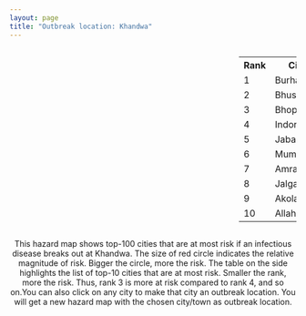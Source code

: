 ```yaml
---
layout: page
title: "Outbreak location: Khandwa"
---
```

<div style="width: 100%; overflow: auto;">
<div style="width: 75%; float: left;">
<div id="mapid">
<script src="https://buda-magenta.github.io/hazard_map/load_map.js"></script>

<script>
var marker_outbreak = L.marker([21.977864, 76.568828],{"autoPan": true}).addTo(map); marker_outbreak.bindTooltip("Khandwa").openTooltip();

var circle_1 = L.circle([26.269722, 82.994425], {"pane": "markerPane", "color": "red", "fill": true, "fillOpacity": 0.2, "fillRule": "evenodd", "lineCap": "round", "lineJoin": "round", "opacity": 1.0, "radius": 56822, "stroke": true, "weight": 3}).addTo(map);
circle_1.bindTooltip("Burhanpur<br>rank: 1<br>hazard index: 0.056823")
circle_1.bindPopup('<a href="https://buda-magenta.github.io/hazard_map/Burhanpur">Burhanpur</a>')

var circle_2 = L.circle([20.993276, 75.839983], {"pane": "markerPane", "color": "red", "fill": true, "fillOpacity": 0.2, "fillRule": "evenodd", "lineCap": "round", "lineJoin": "round", "opacity": 1.0, "radius": 55515, "stroke": true, "weight": 3}).addTo(map);
circle_2.bindTooltip("Bhusawal<br>rank: 2<br>hazard index: 0.055515")
circle_2.bindPopup('<a href="https://buda-magenta.github.io/hazard_map/Bhusawal">Bhusawal</a>')

var circle_3 = L.circle([23.258486, 77.401989], {"pane": "markerPane", "color": "red", "fill": true, "fillOpacity": 0.2, "fillRule": "evenodd", "lineCap": "round", "lineJoin": "round", "opacity": 1.0, "radius": 36515, "stroke": true, "weight": 3}).addTo(map);
circle_3.bindTooltip("Bhopal<br>rank: 3<br>hazard index: 0.036516")
circle_3.bindPopup('<a href="https://buda-magenta.github.io/hazard_map/Bhopal">Bhopal</a>')

var circle_4 = L.circle([22.720362, 75.868200], {"pane": "markerPane", "color": "red", "fill": true, "fillOpacity": 0.2, "fillRule": "evenodd", "lineCap": "round", "lineJoin": "round", "opacity": 1.0, "radius": 36137, "stroke": true, "weight": 3}).addTo(map);
circle_4.bindTooltip("Indore<br>rank: 4<br>hazard index: 0.036137")
circle_4.bindPopup('<a href="https://buda-magenta.github.io/hazard_map/Indore">Indore</a>')

var circle_5 = L.circle([23.160894, 79.949770], {"pane": "markerPane", "color": "red", "fill": true, "fillOpacity": 0.2, "fillRule": "evenodd", "lineCap": "round", "lineJoin": "round", "opacity": 1.0, "radius": 27993, "stroke": true, "weight": 3}).addTo(map);
circle_5.bindTooltip("Jabalpur<br>rank: 5<br>hazard index: 0.027994")
circle_5.bindPopup('<a href="https://buda-magenta.github.io/hazard_map/Jabalpur">Jabalpur</a>')

var circle_6 = L.circle([19.075990, 72.877393], {"pane": "markerPane", "color": "red", "fill": true, "fillOpacity": 0.2, "fillRule": "evenodd", "lineCap": "round", "lineJoin": "round", "opacity": 1.0, "radius": 13430, "stroke": true, "weight": 3}).addTo(map);
circle_6.bindTooltip("Mumbai<br>rank: 6<br>hazard index: 0.013430")
circle_6.bindPopup('<a href="https://buda-magenta.github.io/hazard_map/Mumbai">Mumbai</a>')

var circle_7 = L.circle([21.154541, 77.644296], {"pane": "markerPane", "color": "red", "fill": true, "fillOpacity": 0.2, "fillRule": "evenodd", "lineCap": "round", "lineJoin": "round", "opacity": 1.0, "radius": 11921, "stroke": true, "weight": 3}).addTo(map);
circle_7.bindTooltip("Amravati<br>rank: 7<br>hazard index: 0.011921")
circle_7.bindPopup('<a href="https://buda-magenta.github.io/hazard_map/Amravati">Amravati</a>')

var circle_8 = L.circle([20.843512, 75.525927], {"pane": "markerPane", "color": "red", "fill": true, "fillOpacity": 0.2, "fillRule": "evenodd", "lineCap": "round", "lineJoin": "round", "opacity": 1.0, "radius": 11362, "stroke": true, "weight": 3}).addTo(map);
circle_8.bindTooltip("Jalgaon<br>rank: 8<br>hazard index: 0.011363")
circle_8.bindPopup('<a href="https://buda-magenta.github.io/hazard_map/Jalgaon">Jalgaon</a>')

var circle_9 = L.circle([20.761862, 77.192172], {"pane": "markerPane", "color": "red", "fill": true, "fillOpacity": 0.2, "fillRule": "evenodd", "lineCap": "round", "lineJoin": "round", "opacity": 1.0, "radius": 10576, "stroke": true, "weight": 3}).addTo(map);
circle_9.bindTooltip("Akola<br>rank: 9<br>hazard index: 0.010577")
circle_9.bindPopup('<a href="https://buda-magenta.github.io/hazard_map/Akola">Akola</a>')

var circle_10 = L.circle([25.438130, 81.833800], {"pane": "markerPane", "color": "red", "fill": true, "fillOpacity": 0.2, "fillRule": "evenodd", "lineCap": "round", "lineJoin": "round", "opacity": 1.0, "radius": 10263, "stroke": true, "weight": 3}).addTo(map);
circle_10.bindTooltip("Allahabad<br>rank: 10<br>hazard index: 0.010263")
circle_10.bindPopup('<a href="https://buda-magenta.github.io/hazard_map/Allahabad">Allahabad</a>')

var circle_11 = L.circle([23.174597, 75.785142], {"pane": "markerPane", "color": "red", "fill": true, "fillOpacity": 0.2, "fillRule": "evenodd", "lineCap": "round", "lineJoin": "round", "opacity": 1.0, "radius": 9542, "stroke": true, "weight": 3}).addTo(map);
circle_11.bindTooltip("Ujjain<br>rank: 11<br>hazard index: 0.009543")
circle_11.bindPopup('<a href="https://buda-magenta.github.io/hazard_map/Ujjain">Ujjain</a>')

var circle_12 = L.circle([18.521428, 73.854454], {"pane": "markerPane", "color": "red", "fill": true, "fillOpacity": 0.2, "fillRule": "evenodd", "lineCap": "round", "lineJoin": "round", "opacity": 1.0, "radius": 9116, "stroke": true, "weight": 3}).addTo(map);
circle_12.bindTooltip("Pune<br>rank: 12<br>hazard index: 0.009117")
circle_12.bindPopup('<a href="https://buda-magenta.github.io/hazard_map/Pune">Pune</a>')

var circle_13 = L.circle([20.259399, 76.976203], {"pane": "markerPane", "color": "red", "fill": true, "fillOpacity": 0.2, "fillRule": "evenodd", "lineCap": "round", "lineJoin": "round", "opacity": 1.0, "radius": 8681, "stroke": true, "weight": 3}).addTo(map);
circle_13.bindTooltip("Malegaon<br>rank: 13<br>hazard index: 0.008681")
circle_13.bindPopup('<a href="https://buda-magenta.github.io/hazard_map/Malegaon">Malegaon</a>')

var circle_14 = L.circle([25.335649, 83.007629], {"pane": "markerPane", "color": "red", "fill": true, "fillOpacity": 0.2, "fillRule": "evenodd", "lineCap": "round", "lineJoin": "round", "opacity": 1.0, "radius": 6654, "stroke": true, "weight": 3}).addTo(map);
circle_14.bindTooltip("Varanasi<br>rank: 14<br>hazard index: 0.006655")
circle_14.bindPopup('<a href="https://buda-magenta.github.io/hazard_map/Varanasi">Varanasi</a>')

var circle_15 = L.circle([23.000000, 76.166667], {"pane": "markerPane", "color": "red", "fill": true, "fillOpacity": 0.2, "fillRule": "evenodd", "lineCap": "round", "lineJoin": "round", "opacity": 1.0, "radius": 5334, "stroke": true, "weight": 3}).addTo(map);
circle_15.bindTooltip("Dewas<br>rank: 15<br>hazard index: 0.005335")
circle_15.bindPopup('<a href="https://buda-magenta.github.io/hazard_map/Dewas">Dewas</a>')

var circle_16 = L.circle([21.170200, 72.831100], {"pane": "markerPane", "color": "red", "fill": true, "fillOpacity": 0.2, "fillRule": "evenodd", "lineCap": "round", "lineJoin": "round", "opacity": 1.0, "radius": 4745, "stroke": true, "weight": 3}).addTo(map);
circle_16.bindTooltip("Surat<br>rank: 16<br>hazard index: 0.004745")
circle_16.bindPopup('<a href="https://buda-magenta.github.io/hazard_map/Surat">Surat</a>')

var circle_17 = L.circle([19.169335, 77.311013], {"pane": "markerPane", "color": "red", "fill": true, "fillOpacity": 0.2, "fillRule": "evenodd", "lineCap": "round", "lineJoin": "round", "opacity": 1.0, "radius": 4649, "stroke": true, "weight": 3}).addTo(map);
circle_17.bindTooltip("Nanded Waghala<br>rank: 17<br>hazard index: 0.004649")
circle_17.bindPopup('<a href="https://buda-magenta.github.io/hazard_map/Nanded_Waghala">Nanded Waghala</a>')

var circle_18 = L.circle([22.600150, 77.926645], {"pane": "markerPane", "color": "red", "fill": true, "fillOpacity": 0.2, "fillRule": "evenodd", "lineCap": "round", "lineJoin": "round", "opacity": 1.0, "radius": 4554, "stroke": true, "weight": 3}).addTo(map);
circle_18.bindTooltip("Hoshangabad<br>rank: 18<br>hazard index: 0.004555")
circle_18.bindPopup('<a href="https://buda-magenta.github.io/hazard_map/Hoshangabad">Hoshangabad</a>')

var circle_19 = L.circle([25.531031, 78.652689], {"pane": "markerPane", "color": "red", "fill": true, "fillOpacity": 0.2, "fillRule": "evenodd", "lineCap": "round", "lineJoin": "round", "opacity": 1.0, "radius": 4077, "stroke": true, "weight": 3}).addTo(map);
circle_19.bindTooltip("Jhansi<br>rank: 19<br>hazard index: 0.004077")
circle_19.bindPopup('<a href="https://buda-magenta.github.io/hazard_map/Jhansi">Jhansi</a>')

var circle_20 = L.circle([21.818774, 75.606458], {"pane": "markerPane", "color": "red", "fill": true, "fillOpacity": 0.2, "fillRule": "evenodd", "lineCap": "round", "lineJoin": "round", "opacity": 1.0, "radius": 3636, "stroke": true, "weight": 3}).addTo(map);
circle_20.bindTooltip("Khargone<br>rank: 20<br>hazard index: 0.003636")
circle_20.bindPopup('<a href="https://buda-magenta.github.io/hazard_map/Khargone">Khargone</a>')

var circle_21 = L.circle([24.500000, 81.000000], {"pane": "markerPane", "color": "red", "fill": true, "fillOpacity": 0.2, "fillRule": "evenodd", "lineCap": "round", "lineJoin": "round", "opacity": 1.0, "radius": 2898, "stroke": true, "weight": 3}).addTo(map);
circle_21.bindTooltip("Satna<br>rank: 21<br>hazard index: 0.002898")
circle_21.bindPopup('<a href="https://buda-magenta.github.io/hazard_map/Satna">Satna</a>')

var circle_22 = L.circle([23.115688, 77.066239], {"pane": "markerPane", "color": "red", "fill": true, "fillOpacity": 0.2, "fillRule": "evenodd", "lineCap": "round", "lineJoin": "round", "opacity": 1.0, "radius": 2656, "stroke": true, "weight": 3}).addTo(map);
circle_22.bindTooltip("Sehore<br>rank: 22<br>hazard index: 0.002657")
circle_22.bindPopup('<a href="https://buda-magenta.github.io/hazard_map/Sehore">Sehore</a>')

var circle_23 = L.circle([20.011247, 73.790236], {"pane": "markerPane", "color": "red", "fill": true, "fillOpacity": 0.2, "fillRule": "evenodd", "lineCap": "round", "lineJoin": "round", "opacity": 1.0, "radius": 2334, "stroke": true, "weight": 3}).addTo(map);
circle_23.bindTooltip("Nashik<br>rank: 23<br>hazard index: 0.002335")
circle_23.bindPopup('<a href="https://buda-magenta.github.io/hazard_map/Nashik">Nashik</a>')

var circle_24 = L.circle([21.879616, 77.875681], {"pane": "markerPane", "color": "red", "fill": true, "fillOpacity": 0.2, "fillRule": "evenodd", "lineCap": "round", "lineJoin": "round", "opacity": 1.0, "radius": 2322, "stroke": true, "weight": 3}).addTo(map);
circle_24.bindTooltip("Betul<br>rank: 24<br>hazard index: 0.002323")
circle_24.bindPopup('<a href="https://buda-magenta.github.io/hazard_map/Betul">Betul</a>')

var circle_25 = L.circle([25.609324, 85.123525], {"pane": "markerPane", "color": "red", "fill": true, "fillOpacity": 0.2, "fillRule": "evenodd", "lineCap": "round", "lineJoin": "round", "opacity": 1.0, "radius": 2091, "stroke": true, "weight": 3}).addTo(map);
circle_25.bindTooltip("Patna<br>rank: 25<br>hazard index: 0.002092")
circle_25.bindPopup('<a href="https://buda-magenta.github.io/hazard_map/Patna">Patna</a>')

var circle_26 = L.circle([21.149813, 79.082056], {"pane": "markerPane", "color": "red", "fill": true, "fillOpacity": 0.2, "fillRule": "evenodd", "lineCap": "round", "lineJoin": "round", "opacity": 1.0, "radius": 1891, "stroke": true, "weight": 3}).addTo(map);
circle_26.bindTooltip("Nagpur<br>rank: 26<br>hazard index: 0.001891")
circle_26.bindPopup('<a href="https://buda-magenta.github.io/hazard_map/Nagpur">Nagpur</a>')

var circle_27 = L.circle([28.651718, 77.221939], {"pane": "markerPane", "color": "red", "fill": true, "fillOpacity": 0.2, "fillRule": "evenodd", "lineCap": "round", "lineJoin": "round", "opacity": 1.0, "radius": 1739, "stroke": true, "weight": 3}).addTo(map);
circle_27.bindTooltip("Delhi<br>rank: 27<br>hazard index: 0.001739")
circle_27.bindPopup('<a href="https://buda-magenta.github.io/hazard_map/Delhi">Delhi</a>')

var circle_28 = L.circle([19.194329, 72.970178], {"pane": "markerPane", "color": "red", "fill": true, "fillOpacity": 0.2, "fillRule": "evenodd", "lineCap": "round", "lineJoin": "round", "opacity": 1.0, "radius": 1707, "stroke": true, "weight": 3}).addTo(map);
circle_28.bindTooltip("Thane<br>rank: 28<br>hazard index: 0.001708")
circle_28.bindPopup('<a href="https://buda-magenta.github.io/hazard_map/Thane">Thane</a>')

var circle_29 = L.circle([26.460914, 80.321759], {"pane": "markerPane", "color": "red", "fill": true, "fillOpacity": 0.2, "fillRule": "evenodd", "lineCap": "round", "lineJoin": "round", "opacity": 1.0, "radius": 1296, "stroke": true, "weight": 3}).addTo(map);
circle_29.bindTooltip("Kanpur<br>rank: 29<br>hazard index: 0.001297")
circle_29.bindPopup('<a href="https://buda-magenta.github.io/hazard_map/Kanpur">Kanpur</a>')

var circle_30 = L.circle([26.838100, 80.934600], {"pane": "markerPane", "color": "red", "fill": true, "fillOpacity": 0.2, "fillRule": "evenodd", "lineCap": "round", "lineJoin": "round", "opacity": 1.0, "radius": 1288, "stroke": true, "weight": 3}).addTo(map);
circle_30.bindTooltip("Lucknow<br>rank: 30<br>hazard index: 0.001288")
circle_30.bindPopup('<a href="https://buda-magenta.github.io/hazard_map/Lucknow">Lucknow</a>')

var circle_31 = L.circle([23.916667, 78.000000], {"pane": "markerPane", "color": "red", "fill": true, "fillOpacity": 0.2, "fillRule": "evenodd", "lineCap": "round", "lineJoin": "round", "opacity": 1.0, "radius": 1279, "stroke": true, "weight": 3}).addTo(map);
circle_31.bindTooltip("Vidisha<br>rank: 31<br>hazard index: 0.001279")
circle_31.bindPopup('<a href="https://buda-magenta.github.io/hazard_map/Vidisha">Vidisha</a>')

var circle_32 = L.circle([23.480592, 74.917790], {"pane": "markerPane", "color": "red", "fill": true, "fillOpacity": 0.2, "fillRule": "evenodd", "lineCap": "round", "lineJoin": "round", "opacity": 1.0, "radius": 1272, "stroke": true, "weight": 3}).addTo(map);
circle_32.bindTooltip("Ratlam<br>rank: 32<br>hazard index: 0.001272")
circle_32.bindPopup('<a href="https://buda-magenta.github.io/hazard_map/Ratlam">Ratlam</a>')

var circle_33 = L.circle([19.250000, 74.750000], {"pane": "markerPane", "color": "red", "fill": true, "fillOpacity": 0.2, "fillRule": "evenodd", "lineCap": "round", "lineJoin": "round", "opacity": 1.0, "radius": 1069, "stroke": true, "weight": 3}).addTo(map);
circle_33.bindTooltip("Ahmadnagar<br>rank: 33<br>hazard index: 0.001070")
circle_33.bindPopup('<a href="https://buda-magenta.github.io/hazard_map/Ahmadnagar">Ahmadnagar</a>')

var circle_34 = L.circle([26.671329, 83.364583], {"pane": "markerPane", "color": "red", "fill": true, "fillOpacity": 0.2, "fillRule": "evenodd", "lineCap": "round", "lineJoin": "round", "opacity": 1.0, "radius": 990, "stroke": true, "weight": 3}).addTo(map);
circle_34.bindTooltip("Gorakhpur<br>rank: 34<br>hazard index: 0.000991")
circle_34.bindPopup('<a href="https://buda-magenta.github.io/hazard_map/Gorakhpur">Gorakhpur</a>')

var circle_35 = L.circle([24.935635, 82.647701], {"pane": "markerPane", "color": "red", "fill": true, "fillOpacity": 0.2, "fillRule": "evenodd", "lineCap": "round", "lineJoin": "round", "opacity": 1.0, "radius": 925, "stroke": true, "weight": 3}).addTo(map);
circle_35.bindTooltip("Mirzapur<br>rank: 35<br>hazard index: 0.000925")
circle_35.bindPopup('<a href="https://buda-magenta.github.io/hazard_map/Mirzapur">Mirzapur</a>')

var circle_36 = L.circle([21.365999, 74.284004], {"pane": "markerPane", "color": "red", "fill": true, "fillOpacity": 0.2, "fillRule": "evenodd", "lineCap": "round", "lineJoin": "round", "opacity": 1.0, "radius": 844, "stroke": true, "weight": 3}).addTo(map);
circle_36.bindTooltip("Nandurbar<br>rank: 36<br>hazard index: 0.000845")
circle_36.bindPopup('<a href="https://buda-magenta.github.io/hazard_map/Nandurbar">Nandurbar</a>')

var circle_37 = L.circle([27.209822, 79.048137], {"pane": "markerPane", "color": "red", "fill": true, "fillOpacity": 0.2, "fillRule": "evenodd", "lineCap": "round", "lineJoin": "round", "opacity": 1.0, "radius": 818, "stroke": true, "weight": 3}).addTo(map);
circle_37.bindTooltip("Mainpuri<br>rank: 37<br>hazard index: 0.000819")
circle_37.bindPopup('<a href="https://buda-magenta.github.io/hazard_map/Mainpuri">Mainpuri</a>')

var circle_38 = L.circle([26.203725, 78.157363], {"pane": "markerPane", "color": "red", "fill": true, "fillOpacity": 0.2, "fillRule": "evenodd", "lineCap": "round", "lineJoin": "round", "opacity": 1.0, "radius": 798, "stroke": true, "weight": 3}).addTo(map);
circle_38.bindTooltip("Gwalior<br>rank: 38<br>hazard index: 0.000798")
circle_38.bindPopup('<a href="https://buda-magenta.github.io/hazard_map/Gwalior">Gwalior</a>')

var circle_39 = L.circle([12.979120, 77.591300], {"pane": "markerPane", "color": "red", "fill": true, "fillOpacity": 0.2, "fillRule": "evenodd", "lineCap": "round", "lineJoin": "round", "opacity": 1.0, "radius": 773, "stroke": true, "weight": 3}).addTo(map);
circle_39.bindTooltip("Bangalore<br>rank: 39<br>hazard index: 0.000773")
circle_39.bindPopup('<a href="https://buda-magenta.github.io/hazard_map/Bangalore">Bangalore</a>')

var circle_40 = L.circle([23.587548, 75.675679], {"pane": "markerPane", "color": "red", "fill": true, "fillOpacity": 0.2, "fillRule": "evenodd", "lineCap": "round", "lineJoin": "round", "opacity": 1.0, "radius": 771, "stroke": true, "weight": 3}).addTo(map);
circle_40.bindTooltip("Nagda<br>rank: 40<br>hazard index: 0.000771")
circle_40.bindPopup('<a href="https://buda-magenta.github.io/hazard_map/Nagda">Nagda</a>')

var circle_41 = L.circle([21.145629, 80.268387], {"pane": "markerPane", "color": "red", "fill": true, "fillOpacity": 0.2, "fillRule": "evenodd", "lineCap": "round", "lineJoin": "round", "opacity": 1.0, "radius": 704, "stroke": true, "weight": 3}).addTo(map);
circle_41.bindTooltip("Gondiya<br>rank: 41<br>hazard index: 0.000705")
circle_41.bindPopup('<a href="https://buda-magenta.github.io/hazard_map/Gondiya">Gondiya</a>')

var circle_42 = L.circle([19.290314, 76.602903], {"pane": "markerPane", "color": "red", "fill": true, "fillOpacity": 0.2, "fillRule": "evenodd", "lineCap": "round", "lineJoin": "round", "opacity": 1.0, "radius": 649, "stroke": true, "weight": 3}).addTo(map);
circle_42.bindTooltip("Parbhani<br>rank: 42<br>hazard index: 0.000650")
circle_42.bindPopup('<a href="https://buda-magenta.github.io/hazard_map/Parbhani">Parbhani</a>')

var circle_43 = L.circle([26.148658, 85.340013], {"pane": "markerPane", "color": "red", "fill": true, "fillOpacity": 0.2, "fillRule": "evenodd", "lineCap": "round", "lineJoin": "round", "opacity": 1.0, "radius": 623, "stroke": true, "weight": 3}).addTo(map);
circle_43.bindTooltip("Muzaffarpur<br>rank: 43<br>hazard index: 0.000623")
circle_43.bindPopup('<a href="https://buda-magenta.github.io/hazard_map/Muzaffarpur">Muzaffarpur</a>')

var circle_44 = L.circle([20.030976, 79.358139], {"pane": "markerPane", "color": "red", "fill": true, "fillOpacity": 0.2, "fillRule": "evenodd", "lineCap": "round", "lineJoin": "round", "opacity": 1.0, "radius": 616, "stroke": true, "weight": 3}).addTo(map);
circle_44.bindTooltip("Chandrapur<br>rank: 44<br>hazard index: 0.000617")
circle_44.bindPopup('<a href="https://buda-magenta.github.io/hazard_map/Chandrapur">Chandrapur</a>')

var circle_45 = L.circle([19.918233, 75.868625], {"pane": "markerPane", "color": "red", "fill": true, "fillOpacity": 0.2, "fillRule": "evenodd", "lineCap": "round", "lineJoin": "round", "opacity": 1.0, "radius": 603, "stroke": true, "weight": 3}).addTo(map);
circle_45.bindTooltip("Jalna<br>rank: 45<br>hazard index: 0.000603")
circle_45.bindPopup('<a href="https://buda-magenta.github.io/hazard_map/Jalna">Jalna</a>')

var circle_46 = L.circle([24.197443, 82.666145], {"pane": "markerPane", "color": "red", "fill": true, "fillOpacity": 0.2, "fillRule": "evenodd", "lineCap": "round", "lineJoin": "round", "opacity": 1.0, "radius": 534, "stroke": true, "weight": 3}).addTo(map);
circle_46.bindTooltip("Singrauli<br>rank: 46<br>hazard index: 0.000535")
circle_46.bindPopup('<a href="https://buda-magenta.github.io/hazard_map/Singrauli">Singrauli</a>')

var circle_47 = L.circle([25.623457, 84.596839], {"pane": "markerPane", "color": "red", "fill": true, "fillOpacity": 0.2, "fillRule": "evenodd", "lineCap": "round", "lineJoin": "round", "opacity": 1.0, "radius": 518, "stroke": true, "weight": 3}).addTo(map);
circle_47.bindTooltip("Arrah<br>rank: 47<br>hazard index: 0.000519")
circle_47.bindPopup('<a href="https://buda-magenta.github.io/hazard_map/Arrah">Arrah</a>')

var circle_48 = L.circle([19.877263, 75.339024], {"pane": "markerPane", "color": "red", "fill": true, "fillOpacity": 0.2, "fillRule": "evenodd", "lineCap": "round", "lineJoin": "round", "opacity": 1.0, "radius": 480, "stroke": true, "weight": 3}).addTo(map);
circle_48.bindTooltip("Aurangabad<br>rank: 48<br>hazard index: 0.000481")
circle_48.bindPopup('<a href="https://buda-magenta.github.io/hazard_map/Aurangabad">Aurangabad</a>')

var circle_49 = L.circle([17.849907, 75.276320], {"pane": "markerPane", "color": "red", "fill": true, "fillOpacity": 0.2, "fillRule": "evenodd", "lineCap": "round", "lineJoin": "round", "opacity": 1.0, "radius": 476, "stroke": true, "weight": 3}).addTo(map);
circle_49.bindTooltip("Solapur<br>rank: 49<br>hazard index: 0.000476")
circle_49.bindPopup('<a href="https://buda-magenta.github.io/hazard_map/Solapur">Solapur</a>')

var circle_50 = L.circle([25.623400, 85.041700], {"pane": "markerPane", "color": "red", "fill": true, "fillOpacity": 0.2, "fillRule": "evenodd", "lineCap": "round", "lineJoin": "round", "opacity": 1.0, "radius": 468, "stroke": true, "weight": 3}).addTo(map);
circle_50.bindTooltip("Dinapur Nizamat<br>rank: 50<br>hazard index: 0.000468")
circle_50.bindPopup('<a href="https://buda-magenta.github.io/hazard_map/Dinapur_Nizamat">Dinapur Nizamat</a>')

var circle_51 = L.circle([26.055318, 82.993139], {"pane": "markerPane", "color": "red", "fill": true, "fillOpacity": 0.2, "fillRule": "evenodd", "lineCap": "round", "lineJoin": "round", "opacity": 1.0, "radius": 446, "stroke": true, "weight": 3}).addTo(map);
circle_51.bindTooltip("Nizamabad<br>rank: 51<br>hazard index: 0.000447")
circle_51.bindPopup('<a href="https://buda-magenta.github.io/hazard_map/Nizamabad">Nizamabad</a>')

var circle_52 = L.circle([25.286698, 87.132254], {"pane": "markerPane", "color": "red", "fill": true, "fillOpacity": 0.2, "fillRule": "evenodd", "lineCap": "round", "lineJoin": "round", "opacity": 1.0, "radius": 426, "stroke": true, "weight": 3}).addTo(map);
circle_52.bindTooltip("Bhagalpur<br>rank: 52<br>hazard index: 0.000426")
circle_52.bindPopup('<a href="https://buda-magenta.github.io/hazard_map/Bhagalpur">Bhagalpur</a>')

var circle_53 = L.circle([17.388786, 78.461065], {"pane": "markerPane", "color": "red", "fill": true, "fillOpacity": 0.2, "fillRule": "evenodd", "lineCap": "round", "lineJoin": "round", "opacity": 1.0, "radius": 425, "stroke": true, "weight": 3}).addTo(map);
circle_53.bindTooltip("Hyderabad<br>rank: 53<br>hazard index: 0.000425")
circle_53.bindPopup('<a href="https://buda-magenta.github.io/hazard_map/Hyderabad">Hyderabad</a>')

var circle_54 = L.circle([25.954628, 83.647350], {"pane": "markerPane", "color": "red", "fill": true, "fillOpacity": 0.2, "fillRule": "evenodd", "lineCap": "round", "lineJoin": "round", "opacity": 1.0, "radius": 421, "stroke": true, "weight": 3}).addTo(map);
circle_54.bindTooltip("Maunath Bhanjan<br>rank: 54<br>hazard index: 0.000422")
circle_54.bindPopup('<a href="https://buda-magenta.github.io/hazard_map/Maunath_Bhanjan">Maunath Bhanjan</a>')

var circle_55 = L.circle([23.833962, 80.392456], {"pane": "markerPane", "color": "red", "fill": true, "fillOpacity": 0.2, "fillRule": "evenodd", "lineCap": "round", "lineJoin": "round", "opacity": 1.0, "radius": 413, "stroke": true, "weight": 3}).addTo(map);
circle_55.bindTooltip("Murwara<br>rank: 55<br>hazard index: 0.000414")
circle_55.bindPopup('<a href="https://buda-magenta.github.io/hazard_map/Murwara">Murwara</a>')

var circle_56 = L.circle([16.850253, 74.594888], {"pane": "markerPane", "color": "red", "fill": true, "fillOpacity": 0.2, "fillRule": "evenodd", "lineCap": "round", "lineJoin": "round", "opacity": 1.0, "radius": 386, "stroke": true, "weight": 3}).addTo(map);
circle_56.bindTooltip("Sangli<br>rank: 56<br>hazard index: 0.000386")
circle_56.bindPopup('<a href="https://buda-magenta.github.io/hazard_map/Sangli">Sangli</a>')

var circle_57 = L.circle([23.809612, 78.759114], {"pane": "markerPane", "color": "red", "fill": true, "fillOpacity": 0.2, "fillRule": "evenodd", "lineCap": "round", "lineJoin": "round", "opacity": 1.0, "radius": 368, "stroke": true, "weight": 3}).addTo(map);
circle_57.bindTooltip("Sagar<br>rank: 57<br>hazard index: 0.000368")
circle_57.bindPopup('<a href="https://buda-magenta.github.io/hazard_map/Sagar">Sagar</a>')

var circle_58 = L.circle([25.773344, 84.784977], {"pane": "markerPane", "color": "red", "fill": true, "fillOpacity": 0.2, "fillRule": "evenodd", "lineCap": "round", "lineJoin": "round", "opacity": 1.0, "radius": 367, "stroke": true, "weight": 3}).addTo(map);
circle_58.bindTooltip("Chapra<br>rank: 58<br>hazard index: 0.000368")
circle_58.bindPopup('<a href="https://buda-magenta.github.io/hazard_map/Chapra">Chapra</a>')

var circle_59 = L.circle([22.139831, 78.809645], {"pane": "markerPane", "color": "red", "fill": true, "fillOpacity": 0.2, "fillRule": "evenodd", "lineCap": "round", "lineJoin": "round", "opacity": 1.0, "radius": 367, "stroke": true, "weight": 3}).addTo(map);
circle_59.bindTooltip("Chhindwara<br>rank: 59<br>hazard index: 0.000368")
circle_59.bindPopup('<a href="https://buda-magenta.github.io/hazard_map/Chhindwara">Chhindwara</a>')

var circle_60 = L.circle([18.627929, 73.800983], {"pane": "markerPane", "color": "red", "fill": true, "fillOpacity": 0.2, "fillRule": "evenodd", "lineCap": "round", "lineJoin": "round", "opacity": 1.0, "radius": 360, "stroke": true, "weight": 3}).addTo(map);
circle_60.bindTooltip("Pimpri Chinchwad<br>rank: 60<br>hazard index: 0.000361")
circle_60.bindPopup('<a href="https://buda-magenta.github.io/hazard_map/Pimpri_Chinchwad">Pimpri Chinchwad</a>')

var circle_61 = L.circle([26.083143, 86.032571], {"pane": "markerPane", "color": "red", "fill": true, "fillOpacity": 0.2, "fillRule": "evenodd", "lineCap": "round", "lineJoin": "round", "opacity": 1.0, "radius": 355, "stroke": true, "weight": 3}).addTo(map);
circle_61.bindTooltip("Darbhanga<br>rank: 61<br>hazard index: 0.000355")
circle_61.bindPopup('<a href="https://buda-magenta.github.io/hazard_map/Darbhanga">Darbhanga</a>')

var circle_62 = L.circle([15.857267, 74.506934], {"pane": "markerPane", "color": "red", "fill": true, "fillOpacity": 0.2, "fillRule": "evenodd", "lineCap": "round", "lineJoin": "round", "opacity": 1.0, "radius": 348, "stroke": true, "weight": 3}).addTo(map);
circle_62.bindTooltip("Belgaum<br>rank: 62<br>hazard index: 0.000349")
circle_62.bindPopup('<a href="https://buda-magenta.github.io/hazard_map/Belgaum">Belgaum</a>')

var circle_63 = L.circle([22.541418, 88.357691], {"pane": "markerPane", "color": "red", "fill": true, "fillOpacity": 0.2, "fillRule": "evenodd", "lineCap": "round", "lineJoin": "round", "opacity": 1.0, "radius": 339, "stroke": true, "weight": 3}).addTo(map);
circle_63.bindTooltip("Kolkata<br>rank: 63<br>hazard index: 0.000340")
circle_63.bindPopup('<a href="https://buda-magenta.github.io/hazard_map/Kolkata">Kolkata</a>')

var circle_64 = L.circle([25.280733, 83.125128], {"pane": "markerPane", "color": "red", "fill": true, "fillOpacity": 0.2, "fillRule": "evenodd", "lineCap": "round", "lineJoin": "round", "opacity": 1.0, "radius": 332, "stroke": true, "weight": 3}).addTo(map);
circle_64.bindTooltip("Mughal Sarai<br>rank: 64<br>hazard index: 0.000333")
circle_64.bindPopup('<a href="https://buda-magenta.github.io/hazard_map/Mughal_Sarai">Mughal Sarai</a>')

var circle_65 = L.circle([26.915458, 75.818982], {"pane": "markerPane", "color": "red", "fill": true, "fillOpacity": 0.2, "fillRule": "evenodd", "lineCap": "round", "lineJoin": "round", "opacity": 1.0, "radius": 329, "stroke": true, "weight": 3}).addTo(map);
circle_65.bindTooltip("Jaipur<br>rank: 65<br>hazard index: 0.000330")
circle_65.bindPopup('<a href="https://buda-magenta.github.io/hazard_map/Jaipur">Jaipur</a>')

var circle_66 = L.circle([22.297314, 73.194257], {"pane": "markerPane", "color": "red", "fill": true, "fillOpacity": 0.2, "fillRule": "evenodd", "lineCap": "round", "lineJoin": "round", "opacity": 1.0, "radius": 310, "stroke": true, "weight": 3}).addTo(map);
circle_66.bindTooltip("Vadodara<br>rank: 66<br>hazard index: 0.000310")
circle_66.bindPopup('<a href="https://buda-magenta.github.io/hazard_map/Vadodara">Vadodara</a>')

var circle_67 = L.circle([24.759267, 81.655000], {"pane": "markerPane", "color": "red", "fill": true, "fillOpacity": 0.2, "fillRule": "evenodd", "lineCap": "round", "lineJoin": "round", "opacity": 1.0, "radius": 293, "stroke": true, "weight": 3}).addTo(map);
circle_67.bindTooltip("Rewa<br>rank: 67<br>hazard index: 0.000294")
circle_67.bindPopup('<a href="https://buda-magenta.github.io/hazard_map/Rewa">Rewa</a>')

var circle_68 = L.circle([23.122634, 83.198189], {"pane": "markerPane", "color": "red", "fill": true, "fillOpacity": 0.2, "fillRule": "evenodd", "lineCap": "round", "lineJoin": "round", "opacity": 1.0, "radius": 289, "stroke": true, "weight": 3}).addTo(map);
circle_68.bindTooltip("Ambikapur<br>rank: 68<br>hazard index: 0.000289")
circle_68.bindPopup('<a href="https://buda-magenta.github.io/hazard_map/Ambikapur">Ambikapur</a>')

var circle_69 = L.circle([25.562071, 84.015672], {"pane": "markerPane", "color": "red", "fill": true, "fillOpacity": 0.2, "fillRule": "evenodd", "lineCap": "round", "lineJoin": "round", "opacity": 1.0, "radius": 278, "stroke": true, "weight": 3}).addTo(map);
circle_69.bindTooltip("Buxar<br>rank: 69<br>hazard index: 0.000278")
circle_69.bindPopup('<a href="https://buda-magenta.github.io/hazard_map/Buxar">Buxar</a>')

var circle_70 = L.circle([22.383333, 82.133333], {"pane": "markerPane", "color": "red", "fill": true, "fillOpacity": 0.2, "fillRule": "evenodd", "lineCap": "round", "lineJoin": "round", "opacity": 1.0, "radius": 272, "stroke": true, "weight": 3}).addTo(map);
circle_70.bindTooltip("Bilaspur<br>rank: 70<br>hazard index: 0.000272")
circle_70.bindPopup('<a href="https://buda-magenta.github.io/hazard_map/Bilaspur">Bilaspur</a>')

var circle_71 = L.circle([27.175255, 78.009816], {"pane": "markerPane", "color": "red", "fill": true, "fillOpacity": 0.2, "fillRule": "evenodd", "lineCap": "round", "lineJoin": "round", "opacity": 1.0, "radius": 264, "stroke": true, "weight": 3}).addTo(map);
circle_71.bindTooltip("Agra<br>rank: 71<br>hazard index: 0.000264")
circle_71.bindPopup('<a href="https://buda-magenta.github.io/hazard_map/Agra">Agra</a>')

var circle_72 = L.circle([25.264902, 82.985787], {"pane": "markerPane", "color": "red", "fill": true, "fillOpacity": 0.2, "fillRule": "evenodd", "lineCap": "round", "lineJoin": "round", "opacity": 1.0, "radius": 263, "stroke": true, "weight": 3}).addTo(map);
circle_72.bindTooltip("Morvi<br>rank: 72<br>hazard index: 0.000264")
circle_72.bindPopup('<a href="https://buda-magenta.github.io/hazard_map/Morvi">Morvi</a>')

var circle_73 = L.circle([23.021624, 72.579707], {"pane": "markerPane", "color": "red", "fill": true, "fillOpacity": 0.2, "fillRule": "evenodd", "lineCap": "round", "lineJoin": "round", "opacity": 1.0, "radius": 244, "stroke": true, "weight": 3}).addTo(map);
circle_73.bindTooltip("Ahmedabad<br>rank: 73<br>hazard index: 0.000245")
circle_73.bindPopup('<a href="https://buda-magenta.github.io/hazard_map/Ahmedabad">Ahmedabad</a>')

var circle_74 = L.circle([20.825623, 78.613146], {"pane": "markerPane", "color": "red", "fill": true, "fillOpacity": 0.2, "fillRule": "evenodd", "lineCap": "round", "lineJoin": "round", "opacity": 1.0, "radius": 223, "stroke": true, "weight": 3}).addTo(map);
circle_74.bindTooltip("Wardha<br>rank: 74<br>hazard index: 0.000224")
circle_74.bindPopup('<a href="https://buda-magenta.github.io/hazard_map/Wardha">Wardha</a>')

var circle_75 = L.circle([25.196826, 76.000893], {"pane": "markerPane", "color": "red", "fill": true, "fillOpacity": 0.2, "fillRule": "evenodd", "lineCap": "round", "lineJoin": "round", "opacity": 1.0, "radius": 221, "stroke": true, "weight": 3}).addTo(map);
circle_75.bindTooltip("Kota<br>rank: 75<br>hazard index: 0.000222")
circle_75.bindPopup('<a href="https://buda-magenta.github.io/hazard_map/Kota">Kota</a>')

var circle_76 = L.circle([23.750000, 79.583333], {"pane": "markerPane", "color": "red", "fill": true, "fillOpacity": 0.2, "fillRule": "evenodd", "lineCap": "round", "lineJoin": "round", "opacity": 1.0, "radius": 211, "stroke": true, "weight": 3}).addTo(map);
circle_76.bindTooltip("Damoh<br>rank: 76<br>hazard index: 0.000211")
circle_76.bindPopup('<a href="https://buda-magenta.github.io/hazard_map/Damoh">Damoh</a>')

var circle_77 = L.circle([21.237947, 81.633683], {"pane": "markerPane", "color": "red", "fill": true, "fillOpacity": 0.2, "fillRule": "evenodd", "lineCap": "round", "lineJoin": "round", "opacity": 1.0, "radius": 193, "stroke": true, "weight": 3}).addTo(map);
circle_77.bindTooltip("Raipur<br>rank: 77<br>hazard index: 0.000193")
circle_77.bindPopup('<a href="https://buda-magenta.github.io/hazard_map/Raipur">Raipur</a>')

var circle_78 = L.circle([19.261944, 73.194760], {"pane": "markerPane", "color": "red", "fill": true, "fillOpacity": 0.2, "fillRule": "evenodd", "lineCap": "round", "lineJoin": "round", "opacity": 1.0, "radius": 192, "stroke": true, "weight": 3}).addTo(map);
circle_78.bindTooltip("Ulhas Nagar<br>rank: 78<br>hazard index: 0.000193")
circle_78.bindPopup('<a href="https://buda-magenta.github.io/hazard_map/Ulhas_Nagar">Ulhas Nagar</a>')

var circle_79 = L.circle([26.791073, 84.560107], {"pane": "markerPane", "color": "red", "fill": true, "fillOpacity": 0.2, "fillRule": "evenodd", "lineCap": "round", "lineJoin": "round", "opacity": 1.0, "radius": 191, "stroke": true, "weight": 3}).addTo(map);
circle_79.bindTooltip("Bettiah<br>rank: 79<br>hazard index: 0.000191")
circle_79.bindPopup('<a href="https://buda-magenta.github.io/hazard_map/Bettiah">Bettiah</a>')

var circle_80 = L.circle([25.877933, 84.119959], {"pane": "markerPane", "color": "red", "fill": true, "fillOpacity": 0.2, "fillRule": "evenodd", "lineCap": "round", "lineJoin": "round", "opacity": 1.0, "radius": 189, "stroke": true, "weight": 3}).addTo(map);
circle_80.bindTooltip("Ballia<br>rank: 80<br>hazard index: 0.000189")
circle_80.bindPopup('<a href="https://buda-magenta.github.io/hazard_map/Ballia">Ballia</a>')

var circle_81 = L.circle([19.500000, 78.500000], {"pane": "markerPane", "color": "red", "fill": true, "fillOpacity": 0.2, "fillRule": "evenodd", "lineCap": "round", "lineJoin": "round", "opacity": 1.0, "radius": 188, "stroke": true, "weight": 3}).addTo(map);
circle_81.bindTooltip("Adilabad<br>rank: 81<br>hazard index: 0.000188")
circle_81.bindPopup('<a href="https://buda-magenta.github.io/hazard_map/Adilabad">Adilabad</a>')

var circle_82 = L.circle([27.059011, 84.206464], {"pane": "markerPane", "color": "red", "fill": true, "fillOpacity": 0.2, "fillRule": "evenodd", "lineCap": "round", "lineJoin": "round", "opacity": 1.0, "radius": 181, "stroke": true, "weight": 3}).addTo(map);
circle_82.bindTooltip("Bagaha<br>rank: 82<br>hazard index: 0.000182")
circle_82.bindPopup('<a href="https://buda-magenta.github.io/hazard_map/Bagaha">Bagaha</a>')

var circle_83 = L.circle([26.180598, 91.753943], {"pane": "markerPane", "color": "red", "fill": true, "fillOpacity": 0.2, "fillRule": "evenodd", "lineCap": "round", "lineJoin": "round", "opacity": 1.0, "radius": 167, "stroke": true, "weight": 3}).addTo(map);
circle_83.bindTooltip("Guwahati<br>rank: 83<br>hazard index: 0.000167")
circle_83.bindPopup('<a href="https://buda-magenta.github.io/hazard_map/Guwahati">Guwahati</a>')

var circle_84 = L.circle([25.720581, 85.255560], {"pane": "markerPane", "color": "red", "fill": true, "fillOpacity": 0.2, "fillRule": "evenodd", "lineCap": "round", "lineJoin": "round", "opacity": 1.0, "radius": 166, "stroke": true, "weight": 3}).addTo(map);
circle_84.bindTooltip("Hajipur<br>rank: 84<br>hazard index: 0.000166")
circle_84.bindPopup('<a href="https://buda-magenta.github.io/hazard_map/Hajipur">Hajipur</a>')

var circle_85 = L.circle([24.900100, 84.018211], {"pane": "markerPane", "color": "red", "fill": true, "fillOpacity": 0.2, "fillRule": "evenodd", "lineCap": "round", "lineJoin": "round", "opacity": 1.0, "radius": 165, "stroke": true, "weight": 3}).addTo(map);
circle_85.bindTooltip("Sasaram<br>rank: 85<br>hazard index: 0.000166")
circle_85.bindPopup('<a href="https://buda-magenta.github.io/hazard_map/Sasaram">Sasaram</a>')

var circle_86 = L.circle([26.250000, 81.250000], {"pane": "markerPane", "color": "red", "fill": true, "fillOpacity": 0.2, "fillRule": "evenodd", "lineCap": "round", "lineJoin": "round", "opacity": 1.0, "radius": 161, "stroke": true, "weight": 3}).addTo(map);
circle_86.bindTooltip("Rae Bareli<br>rank: 86<br>hazard index: 0.000162")
circle_86.bindPopup('<a href="https://buda-magenta.github.io/hazard_map/Rae_Bareli">Rae Bareli</a>')

var circle_87 = L.circle([19.439885, 72.880383], {"pane": "markerPane", "color": "red", "fill": true, "fillOpacity": 0.2, "fillRule": "evenodd", "lineCap": "round", "lineJoin": "round", "opacity": 1.0, "radius": 161, "stroke": true, "weight": 3}).addTo(map);
circle_87.bindTooltip("Vasai<br>rank: 87<br>hazard index: 0.000162")
circle_87.bindPopup('<a href="https://buda-magenta.github.io/hazard_map/Vasai">Vasai</a>')

var circle_88 = L.circle([25.795593, 82.488341], {"pane": "markerPane", "color": "red", "fill": true, "fillOpacity": 0.2, "fillRule": "evenodd", "lineCap": "round", "lineJoin": "round", "opacity": 1.0, "radius": 155, "stroke": true, "weight": 3}).addTo(map);
circle_88.bindTooltip("Jaunpur<br>rank: 88<br>hazard index: 0.000156")
circle_88.bindPopup('<a href="https://buda-magenta.github.io/hazard_map/Jaunpur">Jaunpur</a>')

var circle_89 = L.circle([15.398403, 73.812918], {"pane": "markerPane", "color": "red", "fill": true, "fillOpacity": 0.2, "fillRule": "evenodd", "lineCap": "round", "lineJoin": "round", "opacity": 1.0, "radius": 154, "stroke": true, "weight": 3}).addTo(map);
circle_89.bindTooltip("Vasco Da Gama<br>rank: 89<br>hazard index: 0.000154")
circle_89.bindPopup('<a href="https://buda-magenta.github.io/hazard_map/Vasco_Da_Gama">Vasco Da Gama</a>')

var circle_90 = L.circle([24.265131, 75.387182], {"pane": "markerPane", "color": "red", "fill": true, "fillOpacity": 0.2, "fillRule": "evenodd", "lineCap": "round", "lineJoin": "round", "opacity": 1.0, "radius": 154, "stroke": true, "weight": 3}).addTo(map);
circle_90.bindTooltip("Mandsaur<br>rank: 90<br>hazard index: 0.000154")
circle_90.bindPopup('<a href="https://buda-magenta.github.io/hazard_map/Mandsaur">Mandsaur</a>')

var circle_91 = L.circle([25.895924, 82.437716], {"pane": "markerPane", "color": "red", "fill": true, "fillOpacity": 0.2, "fillRule": "evenodd", "lineCap": "round", "lineJoin": "round", "opacity": 1.0, "radius": 152, "stroke": true, "weight": 3}).addTo(map);
circle_91.bindTooltip("Badlapur<br>rank: 91<br>hazard index: 0.000152")
circle_91.bindPopup('<a href="https://buda-magenta.github.io/hazard_map/Badlapur">Badlapur</a>')

var circle_92 = L.circle([26.022697, 83.028873], {"pane": "markerPane", "color": "red", "fill": true, "fillOpacity": 0.2, "fillRule": "evenodd", "lineCap": "round", "lineJoin": "round", "opacity": 1.0, "radius": 140, "stroke": true, "weight": 3}).addTo(map);
circle_92.bindTooltip("Azamgarh<br>rank: 92<br>hazard index: 0.000140")
circle_92.bindPopup('<a href="https://buda-magenta.github.io/hazard_map/Azamgarh">Azamgarh</a>')

var circle_93 = L.circle([26.423847, 83.762732], {"pane": "markerPane", "color": "red", "fill": true, "fillOpacity": 0.2, "fillRule": "evenodd", "lineCap": "round", "lineJoin": "round", "opacity": 1.0, "radius": 139, "stroke": true, "weight": 3}).addTo(map);
circle_93.bindTooltip("Deoria<br>rank: 93<br>hazard index: 0.000139")
circle_93.bindPopup('<a href="https://buda-magenta.github.io/hazard_map/Deoria">Deoria</a>')

var circle_94 = L.circle([18.793568, 80.815939], {"pane": "markerPane", "color": "red", "fill": true, "fillOpacity": 0.2, "fillRule": "evenodd", "lineCap": "round", "lineJoin": "round", "opacity": 1.0, "radius": 133, "stroke": true, "weight": 3}).addTo(map);
circle_94.bindTooltip("Bijapur<br>rank: 94<br>hazard index: 0.000133")
circle_94.bindPopup('<a href="https://buda-magenta.github.io/hazard_map/Bijapur">Bijapur</a>')

var circle_95 = L.circle([25.572433, 83.609605], {"pane": "markerPane", "color": "red", "fill": true, "fillOpacity": 0.2, "fillRule": "evenodd", "lineCap": "round", "lineJoin": "round", "opacity": 1.0, "radius": 133, "stroke": true, "weight": 3}).addTo(map);
circle_95.bindTooltip("Medinipur<br>rank: 95<br>hazard index: 0.000133")
circle_95.bindPopup('<a href="https://buda-magenta.github.io/hazard_map/Medinipur">Medinipur</a>')

var circle_96 = L.circle([24.700385, 78.518668], {"pane": "markerPane", "color": "red", "fill": true, "fillOpacity": 0.2, "fillRule": "evenodd", "lineCap": "round", "lineJoin": "round", "opacity": 1.0, "radius": 128, "stroke": true, "weight": 3}).addTo(map);
circle_96.bindTooltip("Lalitpur<br>rank: 96<br>hazard index: 0.000128")
circle_96.bindPopup('<a href="https://buda-magenta.github.io/hazard_map/Lalitpur">Lalitpur</a>')

var circle_97 = L.circle([26.638076, 82.059024], {"pane": "markerPane", "color": "red", "fill": true, "fillOpacity": 0.2, "fillRule": "evenodd", "lineCap": "round", "lineJoin": "round", "opacity": 1.0, "radius": 126, "stroke": true, "weight": 3}).addTo(map);
circle_97.bindTooltip("Faizabad<br>rank: 97<br>hazard index: 0.000127")
circle_97.bindPopup('<a href="https://buda-magenta.github.io/hazard_map/Faizabad">Faizabad</a>')

var circle_98 = L.circle([26.131004, 84.391257], {"pane": "markerPane", "color": "red", "fill": true, "fillOpacity": 0.2, "fillRule": "evenodd", "lineCap": "round", "lineJoin": "round", "opacity": 1.0, "radius": 125, "stroke": true, "weight": 3}).addTo(map);
circle_98.bindTooltip("Siwan<br>rank: 98<br>hazard index: 0.000126")
circle_98.bindPopup('<a href="https://buda-magenta.github.io/hazard_map/Siwan">Siwan</a>')

var circle_99 = L.circle([25.603508, 83.507454], {"pane": "markerPane", "color": "red", "fill": true, "fillOpacity": 0.2, "fillRule": "evenodd", "lineCap": "round", "lineJoin": "round", "opacity": 1.0, "radius": 121, "stroke": true, "weight": 3}).addTo(map);
circle_99.bindTooltip("Ghazipur<br>rank: 99<br>hazard index: 0.000121")
circle_99.bindPopup('<a href="https://buda-magenta.github.io/hazard_map/Ghazipur">Ghazipur</a>')

var circle_100 = L.circle([24.917151, 76.696403], {"pane": "markerPane", "color": "red", "fill": true, "fillOpacity": 0.2, "fillRule": "evenodd", "lineCap": "round", "lineJoin": "round", "opacity": 1.0, "radius": 120, "stroke": true, "weight": 3}).addTo(map);
circle_100.bindTooltip("Baran<br>rank: 100<br>hazard index: 0.000120")
circle_100.bindPopup('<a href="https://buda-magenta.github.io/hazard_map/Baran">Baran</a>')
</script>
</div>
</div>


<div style="width: 20%; float: right;">
<table>
<tr>
<th>Rank</th>
<th>City</th>
</tr>

<tr>
<td>1</td>
<td>Burhanpur</td>
</tr>

<tr>
<td>2</td>
<td>Bhusawal</td>
</tr>

<tr>
<td>3</td>
<td>Bhopal</td>
</tr>

<tr>
<td>4</td>
<td>Indore</td>
</tr>

<tr>
<td>5</td>
<td>Jabalpur</td>
</tr>

<tr>
<td>6</td>
<td>Mumbai</td>
</tr>

<tr>
<td>7</td>
<td>Amravati</td>
</tr>

<tr>
<td>8</td>
<td>Jalgaon</td>
</tr>

<tr>
<td>9</td>
<td>Akola</td>
</tr>

<tr>
<td>10</td>
<td>Allahabad</td>
</tr>

</table>
</div>
</div>


<p align="center">This hazard map shows top-100 cities that are at most risk if an infectious disease breaks out at Khandwa. The size of red circle indicates the relative magnitude of risk. Bigger the circle, more the risk. The table on the side highlights the list of top-10 cities that are at most risk. Smaller the rank, more the risk. Thus, rank 3 is more at risk compared to rank 4, and so on.You can also click on any city to make that city an outbreak location. You will get a new hazard map with the chosen city/town as outbreak location.
</p>